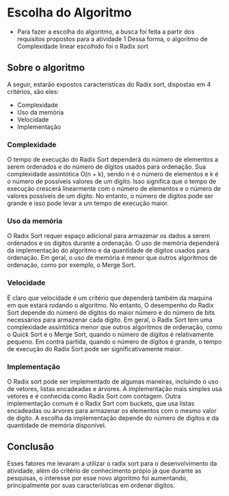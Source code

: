 # Escolha do Algoritmo 

 - Para fazer a escolha do algoritmo, a busca foi feita a partir  dos requisitos propostos para a atividade 1
   Dessa forma, o algoritmo de Complexidade linear escolhido foi o Radix sort
   
 ## Sobre o algoritmo
 
   A seguir, estarão expostos caracteristicas do Radix sort, dispostas em 4 critérios, são eles:
   - Complexidade
   - Uso da memória
   - Velocidade
   - Implementação

 ### Complexidade
 
  O tempo de execução do Radix Sort dependerá do número de elementos a serem ordenados e do número de dígitos usados para ordenação. Sua complexidade assintótica O(n + k), sendo n é o número de elementos e k é o número de possíveis valores de um dígito. Isso significa que o tempo de execução crescerá linearmente com o número de elementos e o número de valores possíveis de um dígito. No entanto, o número de dígitos pode ser grande e isso pode levar a um tempo de execução maior.
  
### Uso da memória

 O Radix Sort requer espaço adicional para armazenar os dados a serem ordenados e os dígitos durante a ordenação. O uso de memória dependerá da implementação do algoritmo e da quantidade de dígitos usados para ordenação. Em geral, o uso de memória é menor que outros algoritmos de ordenação, como por exemplo, o Merge Sort.
 
 
### Velocidade

 É claro que velocidade é um critério que dependerá também da maquina em que estará rodando o algoritmo. No entanto, O desempenho do Radix Sort depende do número de dígitos do maior número e do número de bits necessários para armazenar cada dígito. Em geral, o Radix Sort tem uma complexidade assintótica menor que outros algoritmos de ordenação, como o Quick Sort e o Merge Sort, quando o número de dígitos é relativamente pequeno. Em contra partida, quando o número de dígitos é grande, o tempo de execução do Radix Sort pode ser significativamente maior.
 
### Implementação
 
  O Radix sort pode ser implementado de algumas  maneiras, incluindo o uso de vetores, listas encadeadas e árvores. A implementação mais simples usa vetores e é conhecida como Radix Sort com contagem. Outra implementação comum é o Radix Sort com buckets, que usa listas encadeadas ou árvores para armazenar os elementos com o mesmo valor de dígito. A escolha da implementação depende do número de dígitos e da quantidade de memória disponível.
  
  
 ## Conclusão
 
  Esses fatores me levaram a utilizar o radix sort para o desenvolvimento da atividade, além do critério de conhecimento própio já que durante as pesquisas, o interesse por esse novo algoritmo foi aumentando, principalmente por suas características em ordenar digitos.
